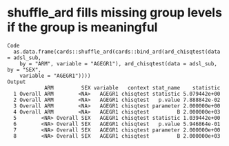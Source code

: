 # shuffle_ard fills missing group levels if the group is meaningful

    Code
      as.data.frame(cards::shuffle_ard(cards::bind_ard(ard_chisqtest(data = adsl_sub,
        by = "ARM", variable = "AGEGR1"), ard_chisqtest(data = adsl_sub, by = "SEX",
        variable = "AGEGR1"))))
    Output
                ARM         SEX variable   context stat_name    statistic
      1 Overall ARM        <NA>   AGEGR1 chisqtest statistic 5.079442e+00
      2 Overall ARM        <NA>   AGEGR1 chisqtest   p.value 7.888842e-02
      3 Overall ARM        <NA>   AGEGR1 chisqtest parameter 2.000000e+00
      4 Overall ARM        <NA>   AGEGR1 chisqtest         B 2.000000e+03
      5        <NA> Overall SEX   AGEGR1 chisqtest statistic 1.039442e+00
      6        <NA> Overall SEX   AGEGR1 chisqtest   p.value 5.946864e-01
      7        <NA> Overall SEX   AGEGR1 chisqtest parameter 2.000000e+00
      8        <NA> Overall SEX   AGEGR1 chisqtest         B 2.000000e+03

